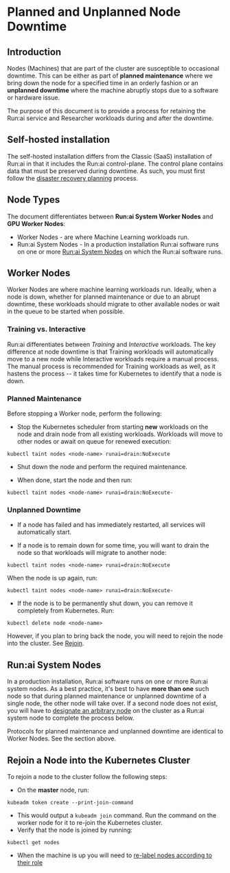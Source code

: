 # Planned and Unplanned Node Downtime  

## Introduction

Nodes (Machines) that are part of the cluster are susceptible to occasional downtime. This can be either as part of __planned maintenance__ where we bring down the node for a specified time in an orderly fashion or an __unplanned downtime__ where the machine abruptly stops due to a software or hardware issue.

The purpose of this document is to provide a process for retaining the Run:ai service and Researcher workloads during and after the downtime. 

## Self-hosted installation

The self-hosted installation differs from the Classic (SaaS) installation of Run:ai in that it includes the Run:ai control-plane. The control plane contains data that must be preserved during downtime. As such, you must first follow the [disaster recovery planning](../config/dr.md) process. 

## Node Types
The document differentiates between __Run:ai System Worker Nodes__ and __GPU Worker Nodes__:

* Worker Nodes - are where Machine Learning workloads run. 
* Run:ai System Nodes - In a production installation Run:ai software runs on one or more [Run:ai System Nodes](../cluster-setup/cluster-prerequisites.md#hardware-requirements) on which the Run:ai software runs. 


## Worker Nodes
Worker Nodes are where machine learning workloads run. Ideally, when a node is down, whether for planned maintenance or due to an abrupt downtime, these workloads should migrate to other available nodes or wait in the queue to be started when possible. 

### Training vs. Interactive
Run:ai differentiates between _Training_ and _Interactive_ workloads. The key difference at node downtime is that Training workloads will automatically move to a new node while Interactive workloads require a manual process. The manual process is recommended for Training workloads as well, as it hastens the process -- it takes time for Kubernetes to identify that a node is down.

### Planned Maintenance

Before stopping a Worker node, perform the following: 

* Stop the Kubernetes scheduler from starting __new__ workloads on the node and drain node from all existing workloads. Workloads will move to other nodes or await on queue for renewed execution:

```
kubectl taint nodes <node-name> runai=drain:NoExecute
```

* Shut down the node and perform the required maintenance. 


* When done, start the node and then run:

```
kubectl taint nodes <node-name> runai=drain:NoExecute-
```

### Unplanned Downtime

* If a node has failed and has immediately restarted, all services will automatically start. 

* If a node is to remain down for some time, you will want to drain the node so that workloads will migrate to another node:

```
kubectl taint nodes <node-name> runai=drain:NoExecute
```

When the node is up again, run: 

```
kubectl taint nodes <node-name> runai=drain:NoExecute-
```

* If the node is to be permanently shut down, you can remove it completely from Kubernetes. Run:

```
kubectl delete node <node-name>
```

However, if you plan to bring back the node, you will need to rejoin the node into the cluster. See [Rejoin](#rejoin-a-node-into-the-kubernetes-cluster).



## Run:ai System Nodes
 
 In a production installation, Run:ai software runs on one or more Run:ai system nodes. As a best practice, it's best to have __more than one__ such node so that during planned maintenance or unplanned downtime of a single node, the other node will take over. If a second node does not exist, you will have to [designate an arbitrary node](../config/node-roles.md) on the cluster as a Run:ai system node to complete the process below.

 Protocols for planned maintenance and unplanned downtime are identical to Worker Nodes. See the section above. 



## Rejoin a Node into the Kubernetes Cluster

To rejoin a node to the cluster follow the following steps:

* On the __master__ node, run:

```
kubeadm token create --print-join-command
```
* This would output a `kubeadm join` command. Run the command on the worker node for it to re-join the Kubernetes cluster. 
* Verify that the node is joined by running:

```
kubectl get nodes
```

* When the machine is up you will need to [re-label nodes according to their role](../config/node-roles.md)
